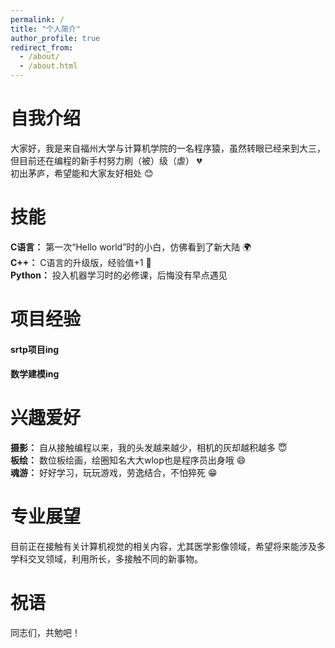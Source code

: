 ```yaml
---
permalink: /
title: "个人简介"
author_profile: true
redirect_from: 
  - /about/
  - /about.html
---
```

# 自我介绍
  大家好，我是来自福州大学与计算机学院的一名程序猿，虽然转眼已经来到大三，但目前还在编程的新手村努力刷（被）级（虐） :broken_heart:   
  初出茅庐，希望能和大家友好相处 :blush:   
# 技能
**C语言：** 第一次“Hello world”时的小白，仿佛看到了新大陆 :earth_africa:   
**C++：** C语言的升级版，经验值+1 :cherry_blossom:    
**Python：** 投入机器学习时的必修课，后悔没有早点遇见  
# 项目经验
#### srtp项目ing  
#### 数学建模ing
# 兴趣爱好
**摄影：** 自从接触编程以来，我的头发越来越少，相机的灰却越积越多 :innocent:   
**板绘：** 数位板绘画，绘圈知名大大wlop也是程序员出身哦 :smile:   
**魂游：** 好好学习，玩玩游戏，劳逸结合，不怕猝死 :grin:   
# 专业展望
目前正在接触有关计算机视觉的相关内容，尤其医学影像领域，希望将来能涉及多学科交叉领域，利用所长，多接触不同的新事物。
# 祝语
同志们，共勉吧！  
